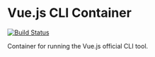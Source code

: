 # Vue.js CLI Container
[![Build Status](https://travis-ci.org/alexbrand/vue-cli-container.svg?branch=master)](https://travis-ci.org/alexbrand/vue-cli-container)

Container for running the Vue.js official CLI tool.
